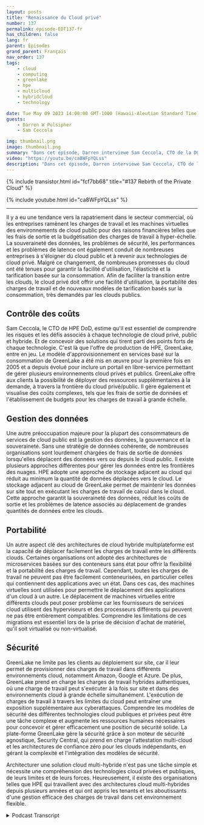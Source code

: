 ```yaml
---
layout: posts
title: "Renaissance du Cloud privé"
number: 137
permalink: episode-EDT137-fr
has_children: false
lang: fr
parent: Épisodes
grand_parent: Français
nav_order: 137
tags:
    - cloud
    - computing
    - greenlake
    - hpe
    - multicloud
    - hybridcloud
    - technology

date: Tue May 09 2023 14:00:00 GMT-1000 (Hawaii-Aleutian Standard Time)
guests:
    - Darren W Pulsipher
    - Sam Ceccola

img: thumbnail.png
image: thumbnail.png
summary: "Dans cet épisode, Darren interviewe Sam Ceccola, CTO de la DOD pour HPE, à propos des nouveaux modèles commerciaux et technologiques qui modifient la manière dont les organisations consomment le cloud hybride."
video: "https://youtu.be/ca8WFpYQLss"
description: "Dans cet épisode, Darren interviewe Sam Ceccola, CTO de la DOD pour HPE, à propos des nouveaux modèles commerciaux et technologiques qui modifient la manière dont les organisations consomment le cloud hybride."
---
```


<div>
{% include transistor.html id="fcf7bb68" title="#137 Rebirth of the Private Cloud" %}

{% include youtube.html id="ca8WFpYQLss" %}
</div>

---

Il y a eu une tendance vers la rapatriement dans le secteur commercial, où les entreprises ramènent les charges de travail et les machines virtuelles des environnements de cloud public pour des raisons financières telles que les frais de sortie et la budgétisation des charges de travail à hyper-échelle. La souveraineté des données, les problèmes de sécurité, les performances et les problèmes de latence ont également conduit de nombreuses entreprises à s'éloigner du cloud public et à revenir aux technologies de cloud privé. Malgré ce changement, de nombreuses promesses du cloud ont été tenues pour garantir la facilité d'utilisation, l'élasticité et la tarification basée sur la consommation. Afin de faciliter la transition entre les clouds, le cloud privé doit offrir une facilité d'utilisation, la portabilité des charges de travail et de nouveaux modèles de tarification basés sur la consommation, très demandés par les clouds publics.

## Contrôle des coûts

Sam Ceccola, le CTO de HPE DoD, estime qu'il est essentiel de comprendre les risques et les défis associés à chaque technologie de cloud privé, public et hybride. Et de concevoir des solutions qui tirent parti des points forts de chaque technologie. C'est là que l'offre de production de HPE, GreenLake, entre en jeu. Le modèle d'approvisionnement en services basé sur la consommation de GreenLake a été mis en œuvre pour la première fois en 2005 et a depuis évolué pour inclure un portail en libre-service permettant de gérer plusieurs environnements cloud privés et publics. GreenLake offre aux clients la possibilité de déployer des ressources supplémentaires à la demande, à travers la frontière du cloud privé/public. Il gère également et visualise des coûts complexes, tels que les frais de sortie de données et l'établissement de budgets pour les charges de travail à grande échelle.

## Gestion des données

Une autre préoccupation majeure pour la plupart des consommateurs de services de cloud public est la gestion des données, la gouvernance et la souveraineté. Sans une stratégie de données cohérente, de nombreuses organisations sont lourdement chargées de frais de sortie de données lorsqu'elles déplacent des données vers ou depuis le cloud public. Il existe plusieurs approches différentes pour gérer les données entre les frontières des nuages. HPE adopte une approche de stockage adjacent au cloud qui réduit au minimum la quantité de données déplacées vers le cloud. Le stockage adjacent au cloud de GreenLake permet de maintenir les données sur site tout en exécutant les charges de travail de calcul dans le cloud. Cette approche garantit la souveraineté des données, réduit les coûts de sortie et les problèmes de latence associés au déplacement de grandes quantités de données entre les clouds.

## Portabilité

Un autre aspect clé des architectures de cloud hybride multiplateforme est la capacité de déplacer facilement les charges de travail entre les différents clouds. Certaines organisations ont adopté des architectures de microservices basées sur des conteneurs sans état pour offrir la flexibilité et la portabilité des charges de travail. Cependant, toutes les charges de travail ne peuvent pas être facilement conteneurisées, en particulier celles qui contiennent des applications avec un état. Dans ces cas, des machines virtuelles sont utilisées pour permettre le déplacement des applications d'un cloud à un autre. Le déplacement de machines virtuelles entre différents clouds peut poser problème car les fournisseurs de services cloud utilisent des hyperviseurs et des processeurs différents qui peuvent ne pas être entièrement compatibles. Comprendre les limitations de ces migrations est essentiel lors de la prise de décision d'achat de matériel, qu'il soit virtualisé ou non-virtualisé.

## Sécurité

GreenLake ne limite pas les clients au déploiement sur site, car il leur permet de provisionner des charges de travail dans différents environnements cloud, notamment Amazon, Google et Azure. De plus, GreenLake prend en charge les charges de travail hybrides authentiques, où une charge de travail peut s'exécuter à la fois sur site et dans des environnements cloud à grande échelle simultanément. L'exécution de charges de travail à travers les limites du cloud peut entraîner une exposition supplémentaire aux cyberattaques. Comprendre les modèles de sécurité des différentes technologies cloud publiques et privées peut être une tâche complexe et augmente les ressources humaines nécessaires pour concevoir et gérer efficacement une position de sécurité solide. La plate-forme GreenLake gère la sécurité grâce à son moteur de sécurité agnostique, Security Central, qui prend en charge l'attestation multi-cloud et les architectures de confiance zéro pour les clouds indépendants, en gérant la complexité et l'intégration des modèles de sécurité.

Architecturer une solution cloud multi-hybride n'est pas une tâche simple et nécessite une compréhension des technologies cloud privées et publiques, de leurs limites et de leurs forces. Heureusement, il existe des organisations telles que HPE qui travaillent avec des architectures cloud multi-hybrides depuis plusieurs années et qui ont appris les tenants et les aboutissants d'une gestion efficace des charges de travail dans cet environnement flexible.



<details>
<summary> Podcast Transcript </summary>

<p></p>

</details>
